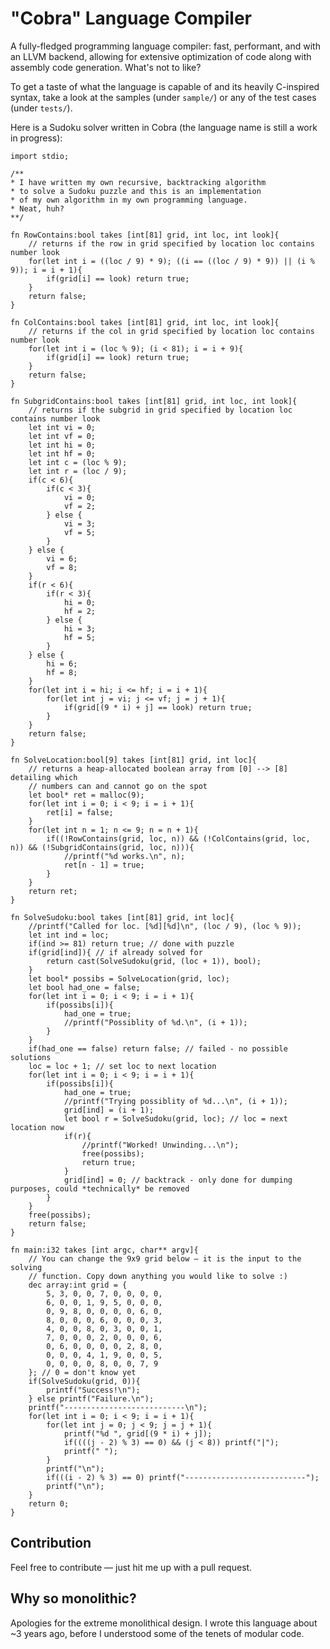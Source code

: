 # "Cobra" Language Compiler
A fully-fledged programming language compiler: fast, performant, and with an LLVM backend, allowing for extensive optimization of code along with assembly code generation. What's not to like?

To get a taste of what the language is capable of and its heavily C-inspired syntax, take a look at the samples (under `sample/`) or any of the test cases (under `tests/`).

Here is a Sudoku solver written in Cobra (the language name is still a work in progress):

```
import stdio;

/**
* I have written my own recursive, backtracking algorithm
* to solve a Sudoku puzzle and this is an implementation
* of my own algorithm in my own programming language.
* Neat, huh?
**/

fn RowContains:bool takes [int[81] grid, int loc, int look]{
	// returns if the row in grid specified by location loc contains number look
	for(let int i = ((loc / 9) * 9); ((i == ((loc / 9) * 9)) || (i % 9)); i = i + 1){
		if(grid[i] == look) return true;
	}
	return false;
}

fn ColContains:bool takes [int[81] grid, int loc, int look]{
	// returns if the col in grid specified by location loc contains number look
	for(let int i = (loc % 9); (i < 81); i = i + 9){
		if(grid[i] == look) return true;
	}
	return false;
}

fn SubgridContains:bool takes [int[81] grid, int loc, int look]{
	// returns if the subgrid in grid specified by location loc contains number look
	let int vi = 0;
	let int vf = 0;
	let int hi = 0;
	let int hf = 0;
	let int c = (loc % 9);
	let int r = (loc / 9);
	if(c < 6){
		if(c < 3){
			vi = 0;
			vf = 2;
		} else {
			vi = 3;
			vf = 5;
		}
	} else {
		vi = 6;
		vf = 8;
	}
	if(r < 6){
		if(r < 3){
			hi = 0;
			hf = 2;
		} else {
			hi = 3;
			hf = 5;
		}
	} else {
		hi = 6;
		hf = 8;
	}
	for(let int i = hi; i <= hf; i = i + 1){
		for(let int j = vi; j <= vf; j = j + 1){
			if(grid[(9 * i) + j] == look) return true;
		}
	}
	return false;
}

fn SolveLocation:bool[9] takes [int[81] grid, int loc]{
	// returns a heap-allocated boolean array from [0] --> [8] detailing which 
	// numbers can and cannot go on the spot
	let bool* ret = malloc(9);
	for(let int i = 0; i < 9; i = i + 1){
		ret[i] = false;
	}
	for(let int n = 1; n <= 9; n = n + 1){
		if((!RowContains(grid, loc, n)) && (!ColContains(grid, loc, n)) && (!SubgridContains(grid, loc, n))){
			//printf("%d works.\n", n);
			ret[n - 1] = true;
		}
	}
	return ret;
}

fn SolveSudoku:bool takes [int[81] grid, int loc]{
	//printf("Called for loc. [%d][%d]\n", (loc / 9), (loc % 9));
	let int ind = loc;
	if(ind >= 81) return true; // done with puzzle
	if(grid[ind]){ // if already solved for
		return cast(SolveSudoku(grid, (loc + 1)), bool);
	}
	let bool* possibs = SolveLocation(grid, loc);
	let bool had_one = false;
	for(let int i = 0; i < 9; i = i + 1){
		if(possibs[i]){
			had_one = true;
			//printf("Possiblity of %d.\n", (i + 1));
		}
	}
	if(had_one == false) return false; // failed - no possible solutions
	loc = loc + 1; // set loc to next location
	for(let int i = 0; i < 9; i = i + 1){
		if(possibs[i]){
			had_one = true;
			//printf("Trying possiblity of %d...\n", (i + 1));
			grid[ind] = (i + 1);
			let bool r = SolveSudoku(grid, loc); // loc = next location now
			if(r){
				//printf("Worked! Unwinding...\n");
				free(possibs);
				return true;
			}
			grid[ind] = 0; // backtrack - only done for dumping purposes, could *technically* be removed
		}
	}
	free(possibs);
	return false;
}

fn main:i32 takes [int argc, char** argv]{
	// You can change the 9x9 grid below — it is the input to the solving
	// function. Copy down anything you would like to solve :)
	dec array:int grid = {
		5, 3, 0, 0, 7, 0, 0, 0, 0,
		6, 0, 0, 1, 9, 5, 0, 0, 0, 
		0, 9, 8, 0, 0, 0, 0, 6, 0, 
		8, 0, 0, 0, 6, 0, 0, 0, 3,
		4, 0, 0, 8, 0, 3, 0, 0, 1,
		7, 0, 0, 0, 2, 0, 0, 0, 6,
		0, 6, 0, 0, 0, 0, 2, 8, 0, 
		0, 0, 0, 4, 1, 9, 0, 0, 5,
		0, 0, 0, 0, 8, 0, 0, 7, 9
	}; // 0 = don't know yet
	if(SolveSudoku(grid, 0)){
		printf("Success!\n");
	} else printf("Failure.\n");
	printf("---------------------------\n");
	for(let int i = 0; i < 9; i = i + 1){
		for(let int j = 0; j < 9; j = j + 1){
			printf("%d ", grid[(9 * i) + j]);
			if((((j - 2) % 3) == 0) && (j < 8)) printf("|");
			printf(" ");
		}
		printf("\n");
		if(((i - 2) % 3) == 0) printf("---------------------------");
		printf("\n");
	}
	return 0;
}
```

## Contribution
Feel free to contribute — just hit me up with a pull request.

## Why so monolithic?
Apologies for the extreme monolithical design. I wrote this language about ~3 years ago, before I understood some of the tenets of modular code.































































